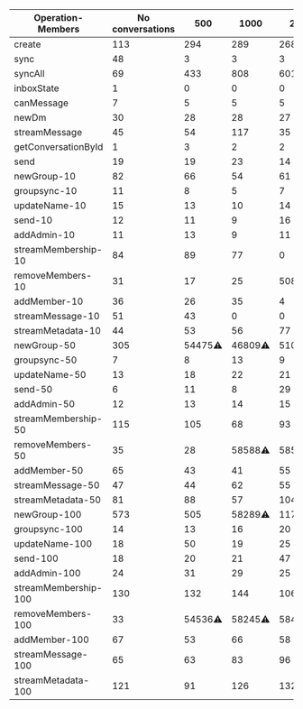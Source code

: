 | Operation-Members    | No conversations | 500     | 1000    | 2000     | 5000     | 10000    |
| -------------------- | ---------------- | ------- | ------- | -------- | -------- | -------- |
| create               | 113              | 294     | 289     | 268      | 234      | 245      |
| sync                 | 48               | 3       | 3       | 3        | 96       | 34       |
| syncAll              | 69               | 433     | 808     | 60155⚠️  | 122604⚠️ | 300978⚠️ |
| inboxState           | 1                | 0       | 0       | 0        | 0        | 0        |
| canMessage           | 7                | 5       | 5       | 5        | 5        | 5        |
| newDm                | 30               | 28      | 28      | 27       | 31       | 41       |
| streamMessage        | 45               | 54      | 117     | 35       | 110      | 102      |
| getConversationById  | 1                | 3       | 2       | 2        | 5        | 11       |
| send                 | 19               | 19      | 23      | 14       | 28       | 17       |
| newGroup-10          | 82               | 66      | 54      | 61       | 74       | 54       |
| groupsync-10         | 11               | 8       | 5       | 7        | 10       | 14       |
| updateName-10        | 15               | 13      | 10      | 14       | 14       | 15       |
| send-10              | 12               | 11      | 9       | 16       | 15       | 18       |
| addAdmin-10          | 11               | 13      | 9       | 11       | 24       | 10       |
| streamMembership-10  | 84               | 89      | 77      | 0        | 0        | 0        |
| removeMembers-10     | 31               | 17      | 25      | 50802⚠️  | 48481⚠️  | 43058⚠️  |
| addMember-10         | 36               | 26      | 35      | 4        | 5        | 4        |
| streamMessage-10     | 51               | 43      | 0       | 0        | 0        | 0        |
| streamMetadata-10    | 44               | 53      | 56      | 77       | 0        | 0        |
| newGroup-50          | 305              | 54475⚠️ | 46809⚠️ | 51033⚠️  | 44028⚠️  | 43968⚠️  |
| groupsync-50         | 7                | 8       | 13      | 9        | 11       | 59774⚠️  |
| updateName-50        | 13               | 18      | 22      | 21       | 20       | 28       |
| send-50              | 6                | 11      | 8       | 29       | 15       | 20       |
| addAdmin-50          | 12               | 13      | 14      | 15       | 25       | 34       |
| streamMembership-50  | 115              | 105     | 68      | 93       | 0        | 0        |
| removeMembers-50     | 35               | 28      | 58588⚠️ | 58534⚠️  | 51624⚠️  | 51796⚠️  |
| addMember-50         | 65               | 43      | 41      | 55       | 8        | 7        |
| streamMessage-50     | 47               | 44      | 62      | 55       | 0        | 0        |
| streamMetadata-50    | 81               | 88      | 57      | 104      | 0        | 0        |
| newGroup-100         | 573              | 505     | 58289⚠️ | 117902⚠️ | 104110⚠️ | 164069⚠️ |
| groupsync-100        | 14               | 13      | 16      | 20       | 59665⚠️  | 59705⚠️  |
| updateName-100       | 18               | 50      | 19      | 25       | 44       | 30       |
| send-100             | 18               | 20      | 21      | 47       | 38       | 37       |
| addAdmin-100         | 24               | 31      | 29      | 25       | 58       | 28       |
| streamMembership-100 | 130              | 132     | 144     | 106      | 0        | 0        |
| removeMembers-100    | 33               | 54536⚠️ | 58245⚠️ | 58432⚠️  | 51752⚠️  | 51750⚠️  |
| addMember-100        | 67               | 53      | 66      | 58       | 10       | 9        |
| streamMessage-100    | 65               | 63      | 83      | 96       | 0        | 0        |
| streamMetadata-100   | 121              | 91      | 126     | 132      | 0        | 0        |
